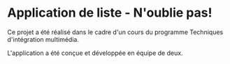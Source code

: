 # Application de liste - N'oublie pas!
Ce projet a été réalisé dans le cadre d'un cours du programme Techniques d'intégration multimédia.

L'application a été conçue et développée en équipe de deux.